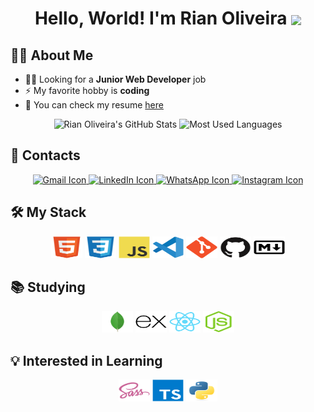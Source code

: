 <h1 align="center">
    <span">Hello, World! I'm Rian Oliveira</span>
    <img src="https://raw.githubusercontent.com/kaueMarques/kaueMarques/master/hi.gif" width="30" align="center"></img>
</h1>

## 🙋‍♂️ About Me

* 👨‍💻 Looking for a **Junior Web Developer** job <br>
* ⚡ My favorite hobby is **coding** <br>
* 📄 You can check my resume [here](https://drive.google.com/file/d/1MJjgLDegIzwDD8KHtTGSaLrgAM3Vzpbs/view?usp=sharing)

<div align="center">
    <img src="https://github-readme-stats.vercel.app/api?username=riandeoliveira&theme=github_dark&show_icons=true" alt="Rian Oliveira's GitHub Stats" height="180em"></img>
    <img src="https://github-readme-stats.vercel.app/api/top-langs/?username=riandeoliveira&layout=compact&theme=github_dark" alt="Most Used Languages" height="180em"></img>
</div>

## 📱 Contacts

<div align="center">
    <a href="mailto:riandiasdeoliveira2001@gmail.com" rel="external" target="_blank" title="Gmail">
        <img src="https://img.shields.io/badge/-Gmail-%23333?style=for-the-badge&logo=gmail&logoColor=white" alt="Gmail Icon">
    </a>
    <a href="https://www.linkedin.com/in/riandeoliveira/" rel="external" target="_blank" title="LinkedIn">
        <img src="https://img.shields.io/badge/-LinkedIn-0E76A8?style=for-the-badge&logo=linkedin&logoColor=white" alt="LinkedIn Icon">
    </a>
    <a href="https://wa.me/5551991852873" rel="external" target="_blank" title="WhatsApp">
        <img src="https://img.shields.io/badge/-WhatsApp-25D366?style=for-the-badge&logo=whatsapp&logoColor=white" alt="WhatsApp Icon">
    </a>
    <a href="https://www.instagram.com/rian.deoliveira/" rel="external" target="_blank" title="Instagram">
        <img src="https://img.shields.io/badge/-Instagram-E1306C?style=for-the-badge&logo=instagram&logoColor=white" alt="Instagram Icon">
    </a>
</div>

## 🛠 My Stack

<div align="center">
    <img src="https://raw.githubusercontent.com/devicons/devicon/master/icons/html5/html5-original.svg" alt="HTML5 Icon" height="35" width="50" title="HTML5"></img>
    <img src="https://raw.githubusercontent.com/devicons/devicon/master/icons/css3/css3-original.svg" alt="CSS3 Icon" height="35" width="50" title="CSS3"></img>
    <img src="https://raw.githubusercontent.com/devicons/devicon/master/icons/javascript/javascript-original.svg" alt="JavaScript Icon" height="35" width="50" title="JavaScript"></img>
    <img src="https://raw.githubusercontent.com/devicons/devicon/master/icons/vscode/vscode-original.svg" alt="VSCode Icon" height="35" width="50" title="VSCode"></img>
    <img src="https://raw.githubusercontent.com/devicons/devicon/master/icons/git/git-original.svg" alt="Ícone Git" height="35" width="50" title="Git"></img>
    <img src="https://raw.githubusercontent.com/devicons/devicon/master/icons/github/github-original.svg" alt="GitHub Icon" height="35" width="50" title="GitHub"></img>
    <img src="https://raw.githubusercontent.com/devicons/devicon/master/icons/markdown/markdown-original.svg" alt="Markdown Icon" height="35" width="50" title="Markdown"></img>
</div>

## 📚 Studying

<div align="center">
    <img src="https://raw.githubusercontent.com/devicons/devicon/master/icons/mongodb/mongodb-original.svg" alt="MongoDB Icon" height="35" width="50" title="MongoDB"></img>
    <img src="https://raw.githubusercontent.com/devicons/devicon/master/icons/express/express-original.svg" alt="Express.js Icon" height="35" width="50" title="Express.js"></img>
    <img src="https://raw.githubusercontent.com/devicons/devicon/master/icons/react/react-original.svg" alt="React.js Icon" height="35" width="50" title="React.js"></img>
    <img src="https://raw.githubusercontent.com/devicons/devicon/master/icons/nodejs/nodejs-original.svg" alt="Node.js Icon" height="35" width="50" title="Node.js"></img>
</div>

## 💡 Interested in Learning
                                                                                                                                       
<div align="center">
    <img src="https://raw.githubusercontent.com/devicons/devicon/master/icons/sass/sass-original.svg" alt="SASS Icon" height="35" width="50" title="SASS"></img>
    <img src="https://raw.githubusercontent.com/devicons/devicon/master/icons/typescript/typescript-original.svg" alt="TypeScript Icon" height="35" width="50" title="TypeScript"></img>
    <img src="https://raw.githubusercontent.com/devicons/devicon/master/icons/python/python-original.svg" alt="Python Icon" height="35" width="50" title="Python"></img>
</div>
        
                                                                                                                                       
                                                                                                                                       
<!-- 
**riandeoliveira/riandeoliveira** is a ✨ _special_ ✨ repository because its `README.md` (this file) appears on your GitHub profile.

Here are some ideas to get you started:

- 🔭 I’m currently working on ...
- 🌱 I’m currently learning ...
- 👯 I’m looking to collaborate on ...
- 🤔 I’m looking for help with ...
- 💬 Ask me about ...
- 📫 How to reach me: ...
- 😄 Pronouns: ...
- ⚡ Fun fact: ...
 -->
